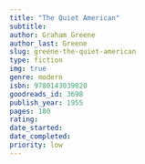 ```yaml
---
title: "The Quiet American"
subtitle: 
author: Graham Greene
author_last: Greene
slug: greene-the-quiet-american
type: fiction
img: true
genre: modern
isbn: 9780143039020
goodreads_id: 3698
publish_year: 1955
pages: 180
rating: 
date_started:
date_completed:
priority: low
---
```

